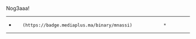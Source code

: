 Nog3aaa!

****************************************************************
*        (https://badge.mediaplus.ma/binary/mnassi)            *
****************************************************************

